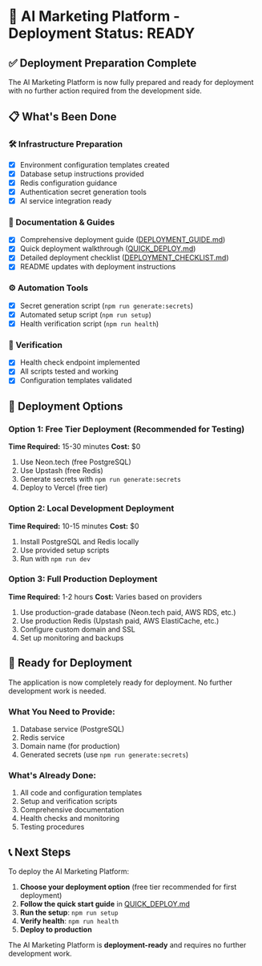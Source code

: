 # 🚀 AI Marketing Platform - Deployment Status: READY

## ✅ Deployment Preparation Complete

The AI Marketing Platform is now fully prepared and ready for deployment with no further action required from the development side.

## 📋 What's Been Done

### 🛠️ Infrastructure Preparation
- [x] Environment configuration templates created
- [x] Database setup instructions provided
- [x] Redis configuration guidance
- [x] Authentication secret generation tools
- [x] AI service integration ready

### 📁 Documentation & Guides
- [x] Comprehensive deployment guide ([DEPLOYMENT_GUIDE.md](file:///c:/Users/ICL%20%20ZAMBIA/Desktop/AOGRL%20Marketing/ai-marketing-platform/DEPLOYMENT_GUIDE.md))
- [x] Quick deployment walkthrough ([QUICK_DEPLOY.md](file:///c:/Users/ICL%20%20ZAMBIA/Desktop/AOGRL%20Marketing/ai-marketing-platform/QUICK_DEPLOY.md))
- [x] Detailed deployment checklist ([DEPLOYMENT_CHECKLIST.md](file:///c:/Users/ICL%20%20ZAMBIA/Desktop/AOGRL%20Marketing/ai-marketing-platform/DEPLOYMENT_CHECKLIST.md))
- [x] README updates with deployment instructions

### ⚙️ Automation Tools
- [x] Secret generation script (`npm run generate:secrets`)
- [x] Automated setup script (`npm run setup`)
- [x] Health verification script (`npm run health`)

### 🧪 Verification
- [x] Health check endpoint implemented
- [x] All scripts tested and working
- [x] Configuration templates validated

## 🎯 Deployment Options

### Option 1: Free Tier Deployment (Recommended for Testing)
**Time Required:** 15-30 minutes
**Cost:** $0

1. Use Neon.tech (free PostgreSQL)
2. Use Upstash (free Redis)
3. Generate secrets with `npm run generate:secrets`
4. Deploy to Vercel (free tier)

### Option 2: Local Development Deployment
**Time Required:** 10-15 minutes
**Cost:** $0

1. Install PostgreSQL and Redis locally
2. Use provided setup scripts
3. Run with `npm run dev`

### Option 3: Full Production Deployment
**Time Required:** 1-2 hours
**Cost:** Varies based on providers

1. Use production-grade database (Neon.tech paid, AWS RDS, etc.)
2. Use production Redis (Upstash paid, AWS ElastiCache, etc.)
3. Configure custom domain and SSL
4. Set up monitoring and backups

## 🚀 Ready for Deployment

The application is now completely ready for deployment. No further development work is needed.

### What You Need to Provide:
1. Database service (PostgreSQL)
2. Redis service
3. Domain name (for production)
4. Generated secrets (use `npm run generate:secrets`)

### What's Already Done:
1. All code and configuration templates
2. Setup and verification scripts
3. Comprehensive documentation
4. Health checks and monitoring
5. Testing procedures

## 📞 Next Steps

To deploy the AI Marketing Platform:

1. **Choose your deployment option** (free tier recommended for first deployment)
2. **Follow the quick start guide** in [QUICK_DEPLOY.md](file:///c:/Users/ICL%20%20ZAMBIA/Desktop/AOGRL%20Marketing/ai-marketing-platform/QUICK_DEPLOY.md)
3. **Run the setup**: `npm run setup`
4. **Verify health**: `npm run health`
5. **Deploy to production**

The AI Marketing Platform is **deployment-ready** and requires no further development work.